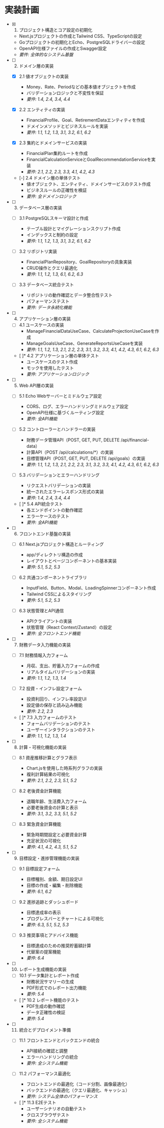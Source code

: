 # 実装計画

- [x] 1. プロジェクト構造とコア設定の初期化
  - Next.jsプロジェクトの作成とTailwind CSS、TypeScriptの設定
  - Goプロジェクトの初期化とEcho、PostgreSQLドライバーの設定
  - OpenAPI仕様ファイルの作成とSwagger設定
  - _要件: 全体的なシステム基盤_

- [ ] 2. ドメイン層の実装
  - [x] 2.1 値オブジェクトの実装
    - Money、Rate、Periodなどの基本値オブジェクトを作成
    - バリデーションロジックと不変性を保証
    - _要件: 1.4, 2.4, 3.4, 4.4_

  - [x] 2.2 エンティティの実装
    - FinancialProfile、Goal、RetirementDataエンティティを作成
    - ドメインメソッドとビジネスルールを実装
    - _要件: 1.1, 1.2, 1.3, 3.1, 3.2, 6.1, 6.2_

  - [x] 2.3 集約とドメインサービスの実装
    - FinancialPlan集約ルートを作成
    - FinancialCalculationServiceとGoalRecommendationServiceを実装
    - _要件: 2.1, 2.2, 2.3, 3.3, 4.1, 4.2, 4.3_

  - [-] 2.4 ドメイン層の単体テスト
    - 値オブジェクト、エンティティ、ドメインサービスのテスト作成
    - ビジネスルールの正確性を検証
    - _要件: 全ドメインロジック_

- [ ] 3. データベース層の実装
  - [ ] 3.1 PostgreSQLスキーマ設計と作成
    - テーブル設計とマイグレーションスクリプト作成
    - インデックスと制約の設定
    - _要件: 1.1, 1.2, 1.3, 3.1, 3.2, 6.1, 6.2_

  - [ ] 3.2 リポジトリ実装
    - FinancialPlanRepository、GoalRepositoryの具象実装
    - CRUD操作とクエリ最適化
    - _要件: 1.1, 1.2, 1.3, 6.1, 6.2, 6.3_

  - [ ] 3.3 データベース統合テスト
    - リポジトリの動作確認とデータ整合性テスト
    - パフォーマンステスト
    - _要件: データ永続化機能_

- [ ] 4. アプリケーション層の実装
  - [ ] 4.1 ユースケースの実装
    - ManageFinancialDataUseCase、CalculateProjectionUseCaseを作成
    - ManageGoalsUseCase、GenerateReportsUseCaseを実装
    - _要件: 1.1, 1.2, 1.3, 2.1, 2.2, 2.3, 3.1, 3.2, 3.3, 4.1, 4.2, 4.3, 6.1, 6.2, 6.3_

  - [ ]* 4.2 アプリケーション層の単体テスト
    - ユースケースのテスト作成
    - モックを使用したテスト
    - _要件: アプリケーションロジック_

- [ ] 5. Web API層の実装
  - [ ] 5.1 Echo Webサーバーとミドルウェア設定
    - CORS、ログ、エラーハンドリングミドルウェア設定
    - OpenAPI仕様に基づくルーティング設定
    - _要件: 全API機能_

  - [ ] 5.2 コントローラーとハンドラーの実装
    - 財務データ管理API（POST, GET, PUT, DELETE /api/financial-data）
    - 計算API（POST /api/calculations/*）の実装
    - 目標管理API（POST, GET, PUT, DELETE /api/goals）の実装
    - _要件: 1.1, 1.2, 1.3, 2.1, 2.2, 2.3, 3.1, 3.2, 3.3, 4.1, 4.2, 4.3, 6.1, 6.2, 6.3_

  - [ ] 5.3 バリデーションとエラーハンドリング
    - リクエストバリデーションの実装
    - 統一されたエラーレスポンス形式の実装
    - _要件: 1.4, 2.4, 3.4, 4.4_

  - [ ]* 5.4 API統合テスト
    - 各エンドポイントの動作確認
    - エラーケースのテスト
    - _要件: 全API機能_

- [ ] 6. フロントエンド基盤の実装
  - [ ] 6.1 Next.jsプロジェクト構造とルーティング
    - app/ディレクトリ構造の作成
    - レイアウトとページコンポーネントの基本実装
    - _要件: 5.1, 5.2, 5.3_

  - [ ] 6.2 共通コンポーネントライブラリ
    - InputField、Button、Modal、LoadingSpinnerコンポーネント作成
    - Tailwind CSSによるスタイリング
    - _要件: 5.1, 5.2, 5.3_

  - [ ] 6.3 状態管理とAPI通信
    - APIクライアントの実装
    - 状態管理（React Context/Zustand）の設定
    - _要件: 全フロントエンド機能_

- [ ] 7. 財務データ入力機能の実装
  - [ ] 7.1 財務情報入力フォーム
    - 月収、支出、貯蓄入力フォームの作成
    - リアルタイムバリデーションの実装
    - _要件: 1.1, 1.2, 1.3, 1.4_

  - [ ] 7.2 投資・インフレ設定フォーム
    - 投資利回り、インフレ率設定UI
    - 設定値の保存と読み込み機能
    - _要件: 2.2, 2.3_

  - [ ]* 7.3 入力フォームのテスト
    - フォームバリデーションのテスト
    - ユーザーインタラクションのテスト
    - _要件: 1.1, 1.2, 1.3, 1.4_

- [ ] 8. 計算・可視化機能の実装
  - [ ] 8.1 資産推移計算とグラフ表示
    - Chart.jsを使用した時系列グラフの実装
    - 複利計算結果の可視化
    - _要件: 2.1, 2.2, 2.3, 5.1, 5.2_

  - [ ] 8.2 老後資金計算機能
    - 退職年齢、生活費入力フォーム
    - 必要老後資金の計算と表示
    - _要件: 3.1, 3.2, 3.3, 5.1, 5.2_

  - [ ] 8.3 緊急資金計算機能
    - 緊急時期間設定と必要資金計算
    - 充足状況の可視化
    - _要件: 4.1, 4.2, 4.3, 5.1, 5.2_

- [ ] 9. 目標設定・進捗管理機能の実装
  - [ ] 9.1 目標設定フォーム
    - 目標種別、金額、期日設定UI
    - 目標の作成・編集・削除機能
    - _要件: 6.1, 6.2_

  - [ ] 9.2 進捗追跡とダッシュボード
    - 目標達成率の表示
    - プログレスバーとチャートによる可視化
    - _要件: 6.3, 5.1, 5.2, 5.3_

  - [ ] 9.3 推奨事項とアドバイス機能
    - 目標達成のための推奨貯蓄額計算
    - 代替案の提案機能
    - _要件: 6.4_

- [ ] 10. レポート生成機能の実装
  - [ ] 10.1 データ集計とレポート作成
    - 財務状況サマリーの生成
    - PDF形式でのレポート出力機能
    - _要件: 5.4_

  - [ ]* 10.2 レポート機能のテスト
    - PDF生成の動作確認
    - データ正確性の検証
    - _要件: 5.4_

- [ ] 11. 統合とデプロイメント準備
  - [ ] 11.1 フロントエンドとバックエンドの統合
    - API接続の確認と調整
    - エラーハンドリングの統合
    - _要件: 全システム機能_

  - [ ] 11.2 パフォーマンス最適化
    - フロントエンドの最適化（コード分割、画像最適化）
    - バックエンドの最適化（クエリ最適化、キャッシュ）
    - _要件: システム全体のパフォーマンス_

  - [ ]* 11.3 E2Eテスト
    - ユーザーシナリオの自動テスト
    - クロスブラウザテスト
    - _要件: 全システム機能_